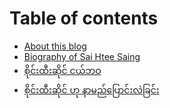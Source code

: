 # Table of contents

* [About this blog](README.md)
* [Biography of Sai Htee Saing](untitled-1.md)
* [စိုင်းထီးဆိုင် ငယ်ဘဝ](untitled.md)
* [စိုင်းထီးဆိုင် ဟု နာမည်ပြောင်းလဲခြင်း](untitled-2.md)

